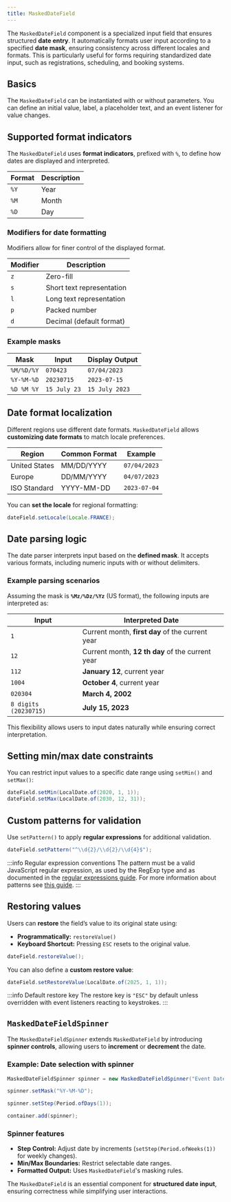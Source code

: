 ```yaml
---
title: MaskedDateField
---
```


The `MaskedDateField` component is a specialized input field that ensures structured **date entry**. It automatically formats user input according to a specified **date mask**, ensuring consistency across different locales and formats. This is particularly useful for forms requiring standardized date input, such as registrations, scheduling, and booking systems.

## Basics

The `MaskedDateField` can be instantiated with or without parameters. You can define an initial value, label, a placeholder text, and an event listener for value changes.

## Supported format indicators

The `MaskedDateField` uses **format indicators**, prefixed with `%`, to define how dates are displayed and interpreted.

| Format  | Description |
|---------|------------|
| `%Y`    | Year       |
| `%M`    | Month      |
| `%D`    | Day        |

### Modifiers for date formatting

Modifiers allow for finer control of the displayed format.

| Modifier | Description                     |
|----------|---------------------------------|
| `z`      | Zero-fill                      |
| `s`      | Short text representation      |
| `l`      | Long text representation       |
| `p`      | Packed number                  |
| `d`      | Decimal (default format)       |

### Example masks

| Mask         | Input        | Display Output  |
|-------------|-------------|----------------|
| `%M/%D/%Y`  | `070423`    | `07/04/2023`  |
| `%Y-%M-%D`  | `20230715`  | `2023-07-15`  |
| `%D %M %Y`  | `15 July 23` | `15 July 2023` |

## Date format localization

Different regions use different date formats. `MaskedDateField` allows **customizing date formats** to match locale preferences.

| Region        | Common Format      | Example |
|--------------|-------------------|---------|
| United States | MM/DD/YYYY        | `07/04/2023` |
| Europe       | DD/MM/YYYY        | `04/07/2023` |
| ISO Standard | YYYY-MM-DD        | `2023-07-04` |

You can **set the locale** for regional formatting:

```java
dateField.setLocale(Locale.FRANCE); 
```

## Date parsing logic

The date parser interprets input based on the **defined mask**. It accepts various formats, including numeric inputs with or without delimiters.

### Example parsing scenarios

Assuming the mask is **`%Mz/%Dz/%Yz`** (US format), the following inputs are interpreted as:

| Input  | Interpreted Date |
|--------|----------------|
| `1`    | Current month, **first day** of the current year |
| `12`   | Current month, **12 th day** of the current year |
| `112`  | **January 12**, current year |
| `1004` | **October 4**, current year |
| `020304` | **March 4, 2002** |
| `8 digits (20230715)` | **July 15, 2023** |

This flexibility allows users to input dates naturally while ensuring correct interpretation.

## Setting min/max date constraints

You can restrict input values to a specific date range using `setMin()` and `setMax()`:

```java
dateField.setMin(LocalDate.of(2020, 1, 1)); 
dateField.setMax(LocalDate.of(2030, 12, 31)); 
```

## Custom patterns for validation

Use `setPattern()` to apply **regular expressions** for additional validation.

```java
dateField.setPattern("^\\d{2}/\\d{2}/\\d{4}$");
```

:::info Regular expression conventions
The pattern must be a valid JavaScript regular expression, as used by the RegExp type and as documented in the [regular expressions guide](https://developer.mozilla.org/en-US/docs/Web/JavaScript/Guide/Regular_expressions). For more information about patterns see [this guide](https://developer.mozilla.org/en-US/docs/Web/HTML/Attributes/pattern#overview).
:::

## Restoring values

Users can **restore** the field’s value to its original state using:

- **Programmatically:** `restoreValue()`
- **Keyboard Shortcut:** Pressing `ESC` resets to the original value.

```java
dateField.restoreValue(); 
```

You can also define a **custom restore value**:

```java
dateField.setRestoreValue(LocalDate.of(2025, 1, 1)); 
```

:::info Default restore key
The restore key is `"ESC"` by default unless overridden with event listeners reacting to keystrokes.
:::

## `MaskedDateFieldSpinner`

The `MaskedDateFieldSpinner` extends `MaskedDateField` by introducing **spinner controls**, allowing users to **increment** or **decrement** the date.

### Example: Date selection with spinner

```java
MaskedDateFieldSpinner spinner = new MaskedDateFieldSpinner("Event Date", LocalDate.of(2024, 6, 15));

spinner.setMask("%Y-%M-%D"); 

spinner.setStep(Period.ofDays(1));

container.add(spinner);
```

### Spinner features
- **Step Control:** Adjust date by increments (`setStep(Period.ofWeeks(1))` for weekly changes).
- **Min/Max Boundaries:** Restrict selectable date ranges.
- **Formatted Output:** Uses `MaskedDateField`'s masking rules.

The `MaskedDateField` is an essential component for **structured date input**, ensuring correctness while simplifying user interactions. 
